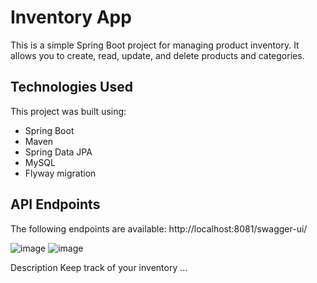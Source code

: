 # Inventory App

This is a simple Spring Boot project for managing product inventory. It allows you to create, read, update, and delete products and categories.


## Technologies Used
This project was built using:
- Spring Boot
- Maven
- Spring Data JPA
- MySQL
- Flyway migration


## API Endpoints
The following endpoints are available:
http://localhost:8081/swagger-ui/

![image](https://github.com/DKichukov/rest-api-inventory/assets/107074872/13e65519-25f7-4fd0-8063-ce0f150420b6)
![image](https://github.com/DKichukov/rest-api-inventory/assets/107074872/7dd047ad-3eec-45b7-bca1-6bc1a87ff230)

Description
Keep track of your inventory ...

